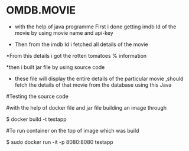 # OMDB.MOVIE

* with the help of java programme First i done  getting imdb Id of the movie by using movie name and  api-key

* Then from the imdb Id i fetched all details of the movie

*From this details i got  the rotten tomatoes % information

*then i built jar file by using source code 
         
* these file will  display the entire details of the particular movie ,should fetch the details of that movie from the database using this Java

 #Testing the source code

#with the help of docker file and jar file building an image through 

$ docker build -t testapp

#To run container on the top of image which was build


$ sudo docker run -it -p 8080:8080 testapp
